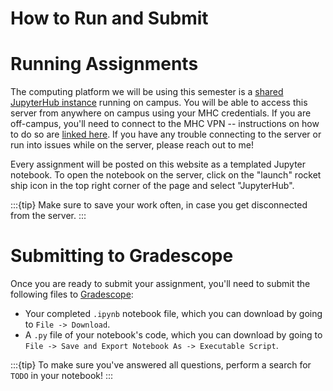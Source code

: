 # How to Run and Submit

# Running Assignments

The computing platform we will be using this semester is a [shared JupyterHub instance](https://comsc341cd-hub-sp.mtholyoke.edu) running on campus. You will be able to access this server from anywhere on campus using your MHC credentials. If you are off-campus, you'll need to connect to the MHC VPN -- instructions on how to do so are [linked here](https://asklits.mtholyoke.edu/TDClient/50/Portal/KB/ArticleDet?ID=281). If you have any trouble connecting to the server or run into issues while on the server, please reach out to me!

Every assignment will be posted on this website as a templated Jupyter notebook. To open the notebook on the server, click on the "launch" rocket ship icon in the top right corner of the page and select "JupyterHub".

:::{tip}
Make sure to save your work often, in case you get disconnected from the server.
:::

# Submitting to Gradescope

Once you are ready to submit your assignment, you'll need to submit the following files to [Gradescope](https://www.gradescope.com/courses/950344):

- Your completed `.ipynb` notebook file, which you can download by going to `File -> Download`.
- A `.py` file of your notebook's code, which you can download by going to `File -> Save and Export Notebook As -> Executable Script`.

:::{tip}
To make sure you've answered all questions, perform a search for `TODO` in your notebook!
:::